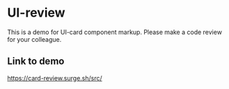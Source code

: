 # UI-review
This is a demo for UI-card component markup. Please make a code review for your colleague.

## Link to demo
https://card-review.surge.sh/src/